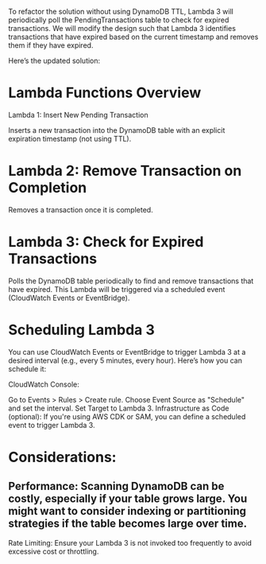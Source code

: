 To refactor the solution without using DynamoDB TTL, 
Lambda 3 will periodically poll the PendingTransactions table to check for expired transactions. 
We will modify the design such that Lambda 3 identifies transactions that have expired based on the current timestamp and removes them if they have expired.

Here’s the updated solution:

# Lambda Functions Overview
Lambda 1: Insert New Pending Transaction

Inserts a new transaction into the DynamoDB table with an explicit expiration timestamp (not using TTL).
# Lambda 2: Remove Transaction on Completion

Removes a transaction once it is completed.
# Lambda 3: Check for Expired Transactions

Polls the DynamoDB table periodically to find and remove transactions that have expired. This Lambda will be triggered via a scheduled event (CloudWatch Events or EventBridge).




# Scheduling Lambda 3
You can use CloudWatch Events or EventBridge to trigger Lambda 3 at a desired interval (e.g., every 5 minutes, every hour). Here’s how you can schedule it:

CloudWatch Console:

Go to Events > Rules > Create rule.
Choose Event Source as "Schedule" and set the interval.
Set Target to Lambda 3.
Infrastructure as Code (optional): If you're using AWS CDK or SAM, you can define a scheduled event to trigger Lambda 3.

# Considerations:
## Performance: Scanning DynamoDB can be costly, especially if your table grows large. You might want to consider indexing or partitioning strategies if the table becomes large over time.
Rate Limiting: Ensure your Lambda 3 is not invoked too frequently to avoid excessive cost or throttling.
